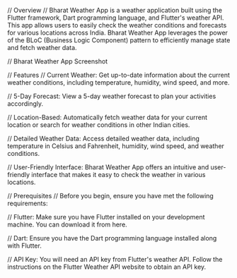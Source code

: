 // Overview
// Bharat Weather App is a weather application built using the Flutter framework, Dart programming language, and Flutter's weather API. This app allows users to easily check the weather conditions and forecasts for various locations across India. Bharat Weather App leverages the power of the BLoC (Business Logic Component) pattern to efficiently manage state and fetch weather data.

// Bharat Weather App Screenshot

// Features
// Current Weather: Get up-to-date information about the current weather conditions, including temperature, humidity, wind speed, and more.

// 5-Day Forecast: View a 5-day weather forecast to plan your activities accordingly.

// Location-Based: Automatically fetch weather data for your current location or search for weather conditions in other Indian cities.

// Detailed Weather Data: Access detailed weather data, including temperature in Celsius and Fahrenheit, humidity, wind speed, and weather conditions.

// User-Friendly Interface: Bharat Weather App offers an intuitive and user-friendly interface that makes it easy to check the weather in various locations.

// Prerequisites
// Before you begin, ensure you have met the following requirements:

// Flutter: Make sure you have Flutter installed on your development machine. You can download it from here.

// Dart: Ensure you have the Dart programming language installed along with Flutter.

// API Key: You will need an API key from Flutter's weather API. Follow the instructions on the Flutter Weather API website to obtain an API key.
